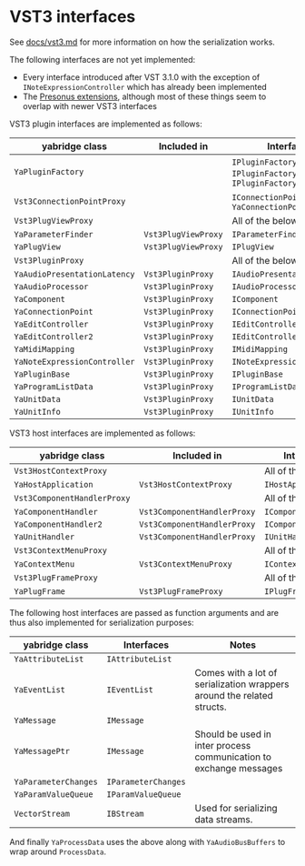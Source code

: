 # VST3 interfaces

See
[docs/vst3.md](https://github.com/robbert-vdh/yabridge/blob/master/docs/vst3.md)
for more information on how the serialization works.

The following interfaces are not yet implemented:

- Every interface introduced after VST 3.1.0 with the exception of
  `INoteExpressionController` which has already been implemented
- The [Presonus extensions](https://presonussoftware.com/en_US/developer),
  although most of these things seem to overlap with newer VST3 interfaces

VST3 plugin interfaces are implemented as follows:

| yabridge class               | Included in         | Interfaces                                             |
| ---------------------------- | ------------------- | ------------------------------------------------------ |
| `YaPluginFactory`            |                     | `IPluginFactory`, `IPluginFactory2`, `IPluginFactory3` |
| `Vst3ConnectionPointProxy`   |                     | `IConnectionPoint` through `YaConnectionPoint`         |
| `Vst3PlugViewProxy`          |                     | All of the below:                                      |
| `YaParameterFinder`          | `Vst3PlugViewProxy` | `IParameterFinder`                                     |
| `YaPlugView`                 | `Vst3PlugViewProxy` | `IPlugView`                                            |
| `Vst3PluginProxy`            |                     | All of the below:                                      |
| `YaAudioPresentationLatency` | `Vst3PluginProxy`   | `IAudioPresentationLatency`                            |
| `YaAudioProcessor`           | `Vst3PluginProxy`   | `IAudioProcessor`                                      |
| `YaComponent`                | `Vst3PluginProxy`   | `IComponent`                                           |
| `YaConnectionPoint`          | `Vst3PluginProxy`   | `IConnectionPoint`                                     |
| `YaEditController`           | `Vst3PluginProxy`   | `IEditController`                                      |
| `YaEditController2`          | `Vst3PluginProxy`   | `IEditController2`                                     |
| `YaMidiMapping`              | `Vst3PluginProxy`   | `IMidiMapping`                                         |
| `YaNoteExpressionController` | `Vst3PluginProxy`   | `INoteExpressionController`                            |
| `YaPluginBase`               | `Vst3PluginProxy`   | `IPluginBase`                                          |
| `YaProgramListData`          | `Vst3PluginProxy`   | `IProgramListData`                                     |
| `YaUnitData`                 | `Vst3PluginProxy`   | `IUnitData`                                            |
| `YaUnitInfo`                 | `Vst3PluginProxy`   | `IUnitInfo`                                            |

VST3 host interfaces are implemented as follows:

| yabridge class              | Included in                 | Interfaces           |
| --------------------------- | --------------------------- | -------------------- |
| `Vst3HostContextProxy`      |                             | All of the below:    |
| `YaHostApplication`         | `Vst3HostContextProxy`      | `IHostApplication`   |
| `Vst3ComponentHandlerProxy` |                             | All of the below:    |
| `YaComponentHandler`        | `Vst3ComponentHandlerProxy` | `IComponentHandler`  |
| `YaComponentHandler2`       | `Vst3ComponentHandlerProxy` | `IComponentHandler2` |
| `YaUnitHandler`             | `Vst3ComponentHandlerProxy` | `IUnitHandler`       |
| `Vst3ContextMenuProxy`      |                             | All of the below:    |
| `YaContextMenu`             | `Vst3ContextMenuProxy`      | `IContextMenu`       |
| `Vst3PlugFrameProxy`        |                             | All of the below:    |
| `YaPlugFrame`               | `Vst3PlugFrameProxy`        | `IPlugFrame`         |

The following host interfaces are passed as function arguments and are thus also
implemented for serialization purposes:

| yabridge class       | Interfaces          | Notes                                                                  |
| -------------------- | ------------------- | ---------------------------------------------------------------------- |
| `YaAttributeList`    | `IAttributeList`    |                                                                        |
| `YaEventList`        | `IEventList`        | Comes with a lot of serialization wrappers around the related structs. |
| `YaMessage`          | `IMessage`          |                                                                        |
| `YaMessagePtr`       | `IMessage`          | Should be used in inter process communication to exchange messages     |
| `YaParameterChanges` | `IParameterChanges` |                                                                        |
| `YaParamValueQueue`  | `IParamValueQueue`  |                                                                        |
| `VectorStream`       | `IBStream`          | Used for serializing data streams.                                     |

And finally `YaProcessData` uses the above along with `YaAudioBusBuffers` to
wrap around `ProcessData`.
